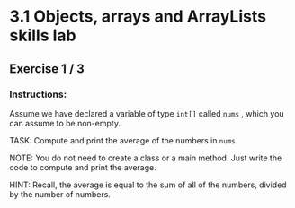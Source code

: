 # 3.1 Objects, arrays and ArrayLists skills lab
## Exercise 1 / 3
### Instructions:
Assume we have declared a variable of type `int[]` called `nums` , which you can assume to be non-empty.

TASK: Compute and print the average of the numbers in `nums`.

NOTE: You do not need to create a class or a main method. Just write the code to compute and print the average.

HINT: Recall, the average is equal to the sum of all of the numbers, divided by the number of numbers.